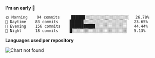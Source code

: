 <!--START_SECTION:waka-->
**I'm an early 🐤** 

```text
🌞 Morning    94 commits     ██████░░░░░░░░░░░░░░░░░░░   26.78% 
🌆 Daytime    83 commits     ██████░░░░░░░░░░░░░░░░░░░   23.65% 
🌃 Evening    156 commits    ███████████░░░░░░░░░░░░░░   44.44% 
🌙 Night      18 commits     █░░░░░░░░░░░░░░░░░░░░░░░░   5.13%

```


**Languages used per repository**

![Chart not found](https://github.com/prabhatdev/prabhatdev/blob/master/charts/repo.png) 


<!--END_SECTION:waka-->
